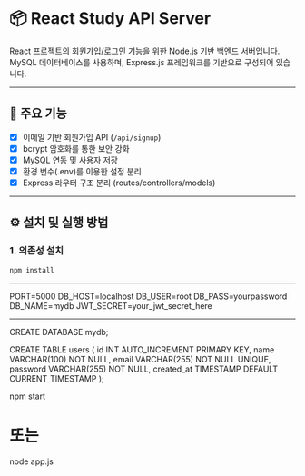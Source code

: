 # 📦 React Study API Server

React 프로젝트의 회원가입/로그인 기능을 위한 Node.js 기반 백엔드 서버입니다.  
MySQL 데이터베이스를 사용하며, Express.js 프레임워크를 기반으로 구성되어 있습니다.

---

## 🚀 주요 기능

- [x] 이메일 기반 회원가입 API (`/api/signup`)
- [x] bcrypt 암호화를 통한 보안 강화
- [x] MySQL 연동 및 사용자 저장
- [x] 환경 변수(.env)를 이용한 설정 분리
- [x] Express 라우터 구조 분리 (routes/controllers/models)

---

## ⚙️ 설치 및 실행 방법

### 1. 의존성 설치

```bash
npm install
```

---

PORT=5000
DB_HOST=localhost
DB_USER=root
DB_PASS=yourpassword
DB_NAME=mydb
JWT_SECRET=your_jwt_secret_here

---

CREATE DATABASE mydb;

CREATE TABLE users (
  id INT AUTO_INCREMENT PRIMARY KEY,
  name VARCHAR(100) NOT NULL,
  email VARCHAR(255) NOT NULL UNIQUE,
  password VARCHAR(255) NOT NULL,
  created_at TIMESTAMP DEFAULT CURRENT_TIMESTAMP
);

npm start
# 또는
node app.js
